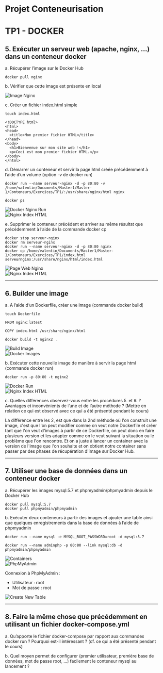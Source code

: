 # **Projet Conteneurisation**
# TP1 - DOCKER

## 5. Exécuter un serveur web (apache, nginx, …) dans un conteneur docker

a. Récupérer l’image sur le Docker Hub

```
docker pull nginx
```

b. Vérifier que cette image est présente en local

![Image Nginx](https://i.imgur.com/eefc8ns.png)

c. Créer un fichier index.html simple

```
touch index.html
```
```
<!DOCTYPE html>
<html>
<head>
  <title>Mon premier fichier HTML</title>
</head>
<body>
  <h1>Bienvenue sur mon site web !</h1>
  <p>Ceci est mon premier fichier HTML.</p>
</body>
</html>
```

d. Démarrer un conteneur et servir la page html créée précédemment à l’aide d’un volume (option -v de docker run)

```
docker run --name serveur-nginx -d -p 80:80 -v /home/valentin/Documents/Master1/Master-1/Conteneurs/Exercices/TP1/:/usr/share/nginx/html nginx
```

```
docker ps
```

![Docker Nginx Run](https://i.imgur.com/bU1S3dt.png)
<br>
![Nginx Index HTML](https://i.imgur.com/X1Cbd76.png)

e. Supprimer le conteneur précédent et arriver au même résultat que
précédemment à l’aide de la commande docker cp

```
docker stop serveur-nginx
docker rm serveur-nginx
docker run --name serveur-nginx -d -p 80:80 nginx
docker cp /home/valentin/Documents/Master1/Master-1/Conteneurs/Exercices/TP1/index.html serveurnginx:/usr/share/nginx/html/index.html
```

![Page Web Nginx](https://i.imgur.com/8kouyDm.png)
<br>
![Nginx Index HTML](https://i.imgur.com/X1Cbd76.png)

-------------------

## 6. Builder une image

a. A l’aide d’un Dockerfile, créer une image (commande docker build)

```
touch Dockerfile
```

```
FROM nginx:latest

COPY index.html /usr/share/nginx/html
```

```
docker build -t nginx2 .
```

![Build Image](https://i.imgur.com/BbliQAR.png)
<br>
![Docker Images](https://i.imgur.com/FkV9zL7.png)

b. Exécuter cette nouvelle image de manière à servir la page html (commande docker run)

```
docker run -p 80:80 -t nginx2
```

![Docker Run](https://i.imgur.com/v9jdZnP.png)
<br>
![Nginx Index HTML](https://i.imgur.com/X1Cbd76.png)

c. Quelles différences observez-vous entre les procédures 5. et 6. ? Avantages et inconvénients de l’une et de l’autre méthode ? (Mettre en relation ce qui est observé avec ce qui a été présenté pendant le cours)

La différence entre les 2, est que dans la 2nd méthode où l'on construit une image, c'est que l'on peut modifier comme on veut notre Dockerfile et créer tant que l'on veut d'images à partir de ce Dockerfile, on peut donc en faire plusieurs version et les adapter comme on le veut suivant la situation ou le problème que l'on rencontre.
Et on a juste à lancer un container avec la version de l'image que l'on souhaite et on obtient notre container sans passer par des phases de récupération d'image sur Docker Hub.

-------------------

## 7. Utiliser une base de données dans un conteneur docker

a. Récupérer les images mysql:5.7 et phpmyadmin/phpmyadmin depuis le Docker Hub

```
docker pull mysql:5.7
docker pull phpmyadmin/phpmyadmin
```

b. Exécuter deux conteneurs à partir des images et ajouter une table ainsi que quelques enregistrements dans la base de données à l’aide de phpmyadmin

```
docker run --name mysql -e MYSQL_ROOT_PASSWORD=root -d mysql:5.7
```

```
docker run --name adminphp -p 80:80 --link mysql:db -d phpmyadmin/phpmyadmin
```

![Containers](https://i.imgur.com/h9RrQbK.png)
<br>
![PhpMyAdmin](https://i.imgur.com/44yZUbe.png)

Connexion à PhpMyAdmin : 
+ Utilisateur : root
+ Mot de passe : root

![Create New Table](https://i.imgur.com/9S0w5vD.png)

-------------------

## 8. Faire la même chose que précédemment en utilisant un fichier docker-compose.yml

a. Qu’apporte le fichier docker-compose par rapport aux commandes docker run ? Pourquoi est-il intéressant ? (cf. ce qui a été présenté pendant le cours)



b. Quel moyen permet de configurer (premier utilisateur, première base de
données, mot de passe root, …) facilement le conteneur mysql au lancement ?


